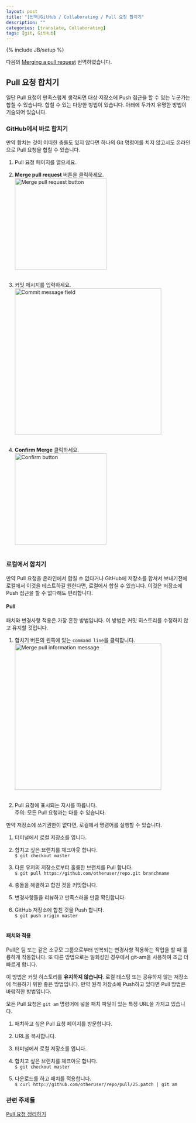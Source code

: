 ```yaml
---
layout: post
title: "[번역]GitHub / Collaborating / Pull 요청 합치기"
description: ""
categories: [translate, Collaborating]
tags: [git, GitHub]
---
```

{% include JB/setup %}

다음의 [Merging a pull request](https://help.github.com/articles/merging-a-pull-request) 번역하였습니다.

## Pull 요청 합치기

일단 Pull 요청이 만족스럽게 생각되면 대상 저장소에 Push 접근을 할 수 있는 누군가는 합칠 수 있습니다. 합칠 수 있는 다양한 벙법이 있습니다. 아래에 두가지 유명한 방법이 기술되어 있습니다.

### GitHub에서 바로 합치기

만약 합치는 것이 어떠한 충돌도 있지 않다면 하나의 Git 명령어를 치지 않고서도 온라인으로 Pull 요청을 합칠 수 있습니다.

1. Pull 요청 페이지를 열으세요.

2. **Merge pull request** 버튼을 클릭하세요.<br/><img src="https://github-images.s3.amazonaws.com/help/pullrequest-mergebutton.png" alt="Merge pull request button" style="width: 250px;"/><br/><br/>

3. 커밋 메시지를 입력하세요.<br/><img src="https://github-images.s3.amazonaws.com/help/pullrequest-commitmessage.png" alt="Commit message field" style="width: 400px;"/><br/><br/>

4. **Confirm Merge** 클릭하세요.<br/><img src="https://github-images.s3.amazonaws.com/help/pullrequest-confirmmerge.png" alt="Confirm button" style="width: 250px;"/><br/><br/>


### 로컬에서 합치기

만약 Pull 요청을 온라인에서 합칠 수 없다거나 GitHub에 저장소를 합쳐서 보내기전에 로컬에서 이것을 테스트하길 원한다면, 로컬에서 합칠 수 있습니다. 이것은 저장소에 Push 접근을 할 수 없다해도 편리합니다.

#### Pull 

패치와 변경사항 적용은 가장 흔한 방법입니다. 이 방법은 커밋 히스토리를 수정하지 않고 유지할 것입니다.

1. 합치기 버튼의 왼쪽에 있는 `command line`을 클릭합니다.<br/><img src="https://github-images.s3.amazonaws.com/help/pullrequest-manualinstructions.png" alt="Merge pull information message" style="width: 400px;"/><br/><br/>

2. Pull 요청에 표시되는 지시를 따릅니다.<br/>주의: 모든 Pull 요청과는 다를 수 있습니다.

만약 저장소에 쓰기권한이 없다면, 로컬에서 명령어를 실행할 수 있습니다.

1. 터미널에서 로컬 저장소를 엽니다.

2. 합치고 싶은 브랜치를 체크아웃 합니다.<br/>
```$ git checkout master```

3. 다른 유저의 저장소로부터 훌륭한 브랜치를 Pull 합니다.<br/>
```$ git pull https://github.com/otheruser/repo.git branchname```

4. 충돌을 해결하고 합친 것을 커밋합니다.

5. 변경사항들을 리뷰하고 만족스러울 만큼 확인합니다.

6. GitHub 저장소에 합친 것을 Push 합니다.<br/>
```$ git push origin master```<br/><br/>

#### 패치와 적용

Pull은 팀 또는 같은 소규모 그룹으로부터 반복되는 변경사항 적용하는 작업을 할 때 훌륭하게 작동합니다. 또 다른 방법으로는 일회성인 경우에서 git-am을 사용하여 조금 더 빠르게 합니다.

이 방법은 커밋 히스토리를 **유지하지 않습니다**. 로컬 테스팅 또는 공유하지 않는 저장소에 적용하기 위한 좋은 방법입니다. 만약 원격 저장소에 Push하고 있다면 Pull 방법은 바람직한 방법입니다.

모든 Pull 요청은 `git am` 명령어에 넣을 패치 파일이 있는 특정 URL을 가지고 있습니다.

1. 패치하고 싶은 Pull 요청 페이지를 방문합니다.

2. URL을 복사합니다.

3. 터미널에서 로컬 저장소를 엽니다.

4. 합치고 싶은 브랜치를 체크아웃 합니다.<br/>
```$ git checkout master```

5. 다운로드를 하고 패치를 적용합니다.<br/>
```$ curl http://github.com/otheruser/repo/pull/25.patch | git am```

### 관련 주제들
[Pull 요청 정리하기](http://minsone.github.io/lesson/2013/12/25/GitHub-Tidying-up-pull-requests/)

<!-- {% highlight bash%}git push origin master{% endhighlight %} -->